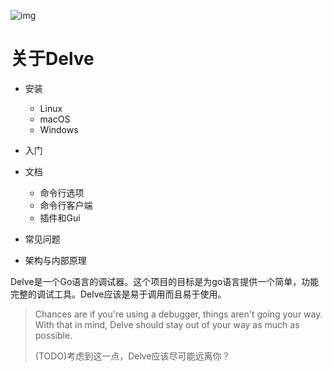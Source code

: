 ![img](D:\WorkSpaces\Go\delve文档\delve_horizontal.png)

# 关于Delve

- 安装

   - Linux
   - macOS
   - Windows

- 入门

- 文档
   - 命令行选项
   - 命令行客户端
   - 插件和Gui

- 常见问题

- 架构与内部原理

Delve是一个Go语言的调试器。这个项目的目标是为go语言提供一个简单，功能完整的调试工具。Delve应该是易于调用而且易于使用。

> Chances are if you're using a debugger, things aren't going your way. With that in mind, Delve should stay out of your way as much as possible.
>
> (TODO)考虑到这一点，Delve应该尽可能远离你？